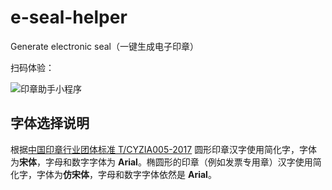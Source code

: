# e-seal-helper

Generate electronic seal（一键生成电子印章）

扫码体验：

![印章助手小程序](https://user-images.githubusercontent.com/47056890/190355271-2c54c2dd-2ea3-429f-81a5-17acb1b6caff.jpg)

## 字体选择说明

根据[中国印章行业团体标准 T/CYZIA005-2017](http://cdyzxh.com/upload/file/2019-01-10/6368271206957793817692837.pdf) 圆形印章汉字使用简化字，字体为**宋体**，字母和数字字体为 **Arial**。椭圆形的印章（例如发票专用章）汉字使用简化字，字体为**仿宋体**，字母和数字字体依然是 **Arial**。
